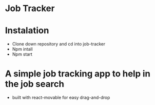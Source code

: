 # Job Tracker

# Instalation
- Clone down repository and cd into job-tracker
- Npm intall
- Npm start

# A simple job tracking app to help in the job search
- built with react-movable for easy drag-and-drop
